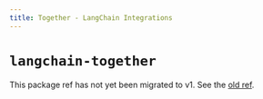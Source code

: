 ```yaml
---
title: Together - LangChain Integrations
---
```


# `langchain-together`

This package ref has not yet been migrated to v1. See the [old ref](https://python.langchain.com/api_reference/together/index.html).
